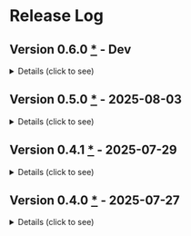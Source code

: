 <!-- markdownlint-disable-file MD024 MD042 MD033 -->

# Release Log

## Version 0.6.0 [*][0.6.0] - Dev

<details>
<summary>Details (click to see)</summary>

---
**_Important Notes:_**

- Removed

  ```rust, no_run
  impl Handler{
      fn new(){...}
      fn create(name){...}
  }
  ```

  This API is redundant. So removing it now, before v1.0.0 release is best.

- Added a new method to `HandlerTrait` - `set_test_mode()`. This will require updating of any custom handlers.

---

Added new methods to `LoggerBuilder`:

- `remove_file()`
  - Use to remove a log file before adding a file handler.
  This is a way of resetting the log file prior to each test run.
- `add_pconsole_handler()` and `add_pconsole_handler_with()`
  - Use to add a production version of the console handler. This handler is different, in that log entries set to `LeveL::INFO`, will have their `msg` printed to `stdout` without any formatting, whilst all other `Level`s will be printed to `stderr` using the set formatter.
- `set_fn_name()`
  - Set the current function/method name. Only required when using the _method_ form of operation instead of the _macro_ form.

Added new method to `LoggerBuilder` - `pconsole_logger()`.

To facilitate the _pconcole_handlers_, a new enum `ConsoleType` has been added.

Added new instructional guide: [FLogging Guide]

</details>

## Version 0.5.0 [*][0.5.0] - 2025-08-03

<details>
<summary>Details (click to see)</summary>

---
**_Important Note:_**

Only applicable for those who have previously created their own custom formatter - `FormatType::Custom(String)` changed to `FormatType::Custom`.

---

Now generally, there were some improvements to the API documentation.

</details>

## Version 0.4.1 [*][0.4.1] - 2025-07-29

<details>
<summary>Details (click to see)</summary>

- Major improvements to the API documentation.
- Increased test coverage to 100%, and included the [Coverage Report].

</details>

## Version 0.4.0 [*][0.4.0] - 2025-07-27

<details>
<summary>Details (click to see)</summary>

This is the initial release.

The reason for not being (0.1.0), is the way I track the internal development
of projects not yet published. However, now that this one is published,
the versioning will progress as expected, in accordance with [Semantic Versioning].

</details>

[0.6.0]: https://github.com/bewillcott/flogging/releases/tag/v0.6.0
[FLogging Guide]: https://bewillcott.github.io/flogging/
[0.5.0]: https://github.com/bewillcott/flogging/releases/tag/v0.5.0
[0.4.1]: https://github.com/bewillcott/flogging/releases/tag/v0.4.1
[0.4.0]: https://github.com/bewillcott/flogging/releases/tag/v-0.4.0
[Semantic Versioning]: https://semver.org/
[Coverage Report]: https://bewillcott.github.io/flogging/coverage
